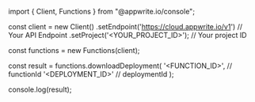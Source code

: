 import { Client, Functions } from "@appwrite.io/console";

const client = new Client()
    .setEndpoint('https://cloud.appwrite.io/v1') // Your API Endpoint
    .setProject('<YOUR_PROJECT_ID>'); // Your project ID

const functions = new Functions(client);

const result = functions.downloadDeployment(
    '<FUNCTION_ID>', // functionId
    '<DEPLOYMENT_ID>' // deploymentId
);

console.log(result);
